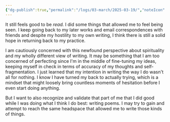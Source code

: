 ```yaml
---
{"dg-publish":true,"permalink":"/logs/03-march/2025-03-19/","noteIcon":"","created":"2025-03-18"}
---
```


It still feels good to be *read.* I did some things that allowed me to feel being seen. I keep going back to my later works and email correspondences with friends and despite my hostility to my own writing, I think there is still a solid hope in returning back to my practice.

I am cautiously concerned with this newfound perspective about spirituality and my wholly different view of writing. It may be something that I am too concerned of perfecting since I'm in the middle of fine-tuning my ideas, keeping myself in check in terms of accuracy of my thoughts and self-fragmentation. I just learned that my intention in writing the way I do wasn't all for nothing. I know I have turned my back to actually trying, which is a mindset that might loosely bring countless moments of hesitation before I even start doing anything.

But I want to also recognize and validate that part of me that I did good while I was doing what I think I do best: writing poems. I may try to gain and attempt to reach the same headspace that allowed me to write those kinds of things. 